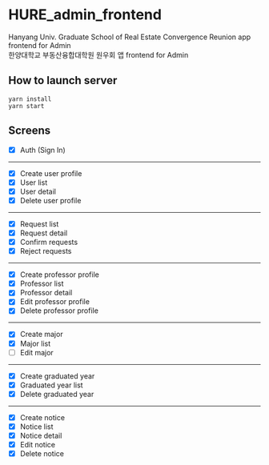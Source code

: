 # HURE_admin_frontend

Hanyang Univ. Graduate School of Real Estate Convergence Reunion app frontend for Admin  
한양대학교 부동산융합대학원 원우회 앱 frontend for Admin

## How to launch server

```shell
yarn install
yarn start
```

## Screens

- [x] Auth (Sign In)

---

- [x] Create user profile
- [x] User list
- [x] User detail
- [x] Delete user profile

---

- [x] Request list
- [x] Request detail
- [x] Confirm requests
- [x] Reject requests

---

- [x] Create professor profile
- [x] Professor list
- [x] Professor detail
- [x] Edit professor profile
- [x] Delete professor profile

---

- [x] Create major
- [x] Major list
- [ ] Edit major

---

- [x] Create graduated year
- [x] Graduated year list
- [x] Delete graduated year

---

- [x] Create notice
- [x] Notice list
- [x] Notice detail
- [x] Edit notice
- [x] Delete notice
